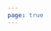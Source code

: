 ```yaml
---
page: true
---
```


<script setup>
import ThemePage from '../.vitepress/theme/components/theme/ThemePage.vue'
</script>

<ThemePage />
